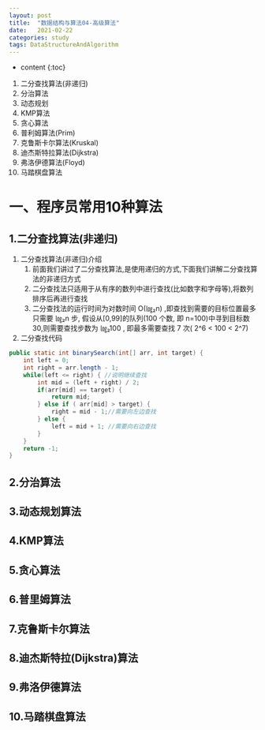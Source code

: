 ```yaml
---
layout: post
title:  "数据结构与算法04-高级算法"
date:   2021-02-22
categories: study
tags: DataStructureAndAlgorithm
---
```


* content
{:toc}

1. 二分查找算法(非递归)
2. 分治算法
3. 动态规划
4. KMP算法
5. 贪心算法
6. 普利姆算法(Prim)
7. 克鲁斯卡尔算法(Kruskal)
8. 迪杰斯特拉算法(Dijkstra)
9. 弗洛伊德算法(Floyd)
10. 马踏棋盘算法




# 一、程序员常用10种算法

## 1.二分查找算法(非递归)
1. 二分查找算法(非递归)介绍
    1. 前面我们讲过了二分查找算法,是使用递归的方式,下面我们讲解二分查找算法的非递归方式
    2. 二分查找法只适用于从有序的数列中进行查找(比如数字和字母等),将数列排序后再进行查找
    3. 二分查找法的运行时间为对数时间 O(㏒₂n) ,即查找到需要的目标位置最多只需要 ㏒₂n 步, 假设从[0,99]的队列(100 个数, 即 n=100)中寻到目标数 30,则需要查找步数为 ㏒₂100 , 即最多需要查找 7 次( 2^6 < 100 < 2^7)   
2. 二分查找代码
```java
public static int binarySearch(int[] arr, int target) {
    int left = 0;
    int right = arr.length - 1;
    while(left <= right) { //说明继续查找 
        int mid = (left + right) / 2; 
        if(arr[mid] == target) {
            return mid;
        } else if ( arr[mid] > target) {
            right = mid - 1;//需要向左边查找
        } else {
            left = mid + 1; //需要向右边查找
        }
    }
    return -1;
}
```

## 2.分治算法
## 3.动态规划算法
## 4.KMP算法
## 5.贪心算法
## 6.普里姆算法
## 7.克鲁斯卡尔算法
## 8.迪杰斯特拉(Dijkstra)算法
## 9.弗洛伊德算法
## 10.马踏棋盘算法